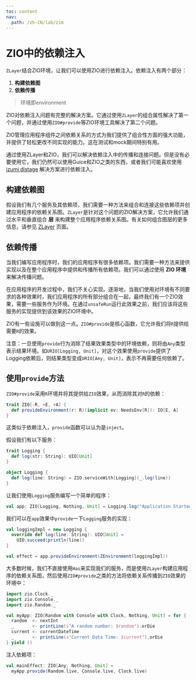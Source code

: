 ```yaml
---
toc: content
nav:
  path: /zh-CN/lab/zim
---
```


# ZIO中的依赖注入

`ZLayer`结合ZIO环境，让我们可以使用ZIO进行依赖注入。依赖注入有两个部分：
1. __构建依赖图__
2. __依赖传播__

> 环境即environment

ZIO对依赖注入问题有完整的解决方案。它通过使用`ZLayer`的组合属性解决了第一个问题，并通过使用`ZIO#provide`等ZIO环境工具解决了第二个问题。

ZIO管理应用程序组件之间依赖关系的方式为我们提供了组合性方面的强大功能，并提供了轻松更改不同实现的能力。这在测试和mock期间特别有用。

通过使用ZLayer和ZIO，我们可以解决依赖注入中的传播和连接问题。但是没有必要使用它，我们仍然可以使用Guice和ZIO之类的东西，或者我们可能喜欢使用[izumi distage](https://izumi.7mind.io/distage/index.html) 解决方案进行依赖注入。

## 构建依赖图

假设我们有几个服务及其依赖项，我们需要一种方法来组合和连接这些依赖项并创建应用程序的依赖关系图。`ZLayer`是针对这个问题的ZIO解决方案，它允许我们通过水平和垂直组合 __层__ 来构建整个应用程序依赖关系图。有关如何组合图层的更多信息，请参见 [ZLayer](https://zio.dev/next/datatypes/contextual/zlayer) 页面。

## 依赖传播

当我们编写应用程序时，我们的应用程序有很多依赖项。我们需要一种方法来提供实现以及在整个应用程序中提供和传播所有依赖项。我们可以通过使用 __ZIO 环境__ 来解决传播问题。

在应用程序的开发过程中，我们不关心实现。逐渐地，当我们使用对环境有不同要求的各种效果时，我们应用程序的所有部分组合在一起，最终我们有一个ZIO效果，需要一些服务作为环境。在通过`unsafeRun`运行此效果之前，我们应该将这些服务的实现提供到该效果的ZIO环境中。

ZIO有一些设施可以做到这一点。`ZIO#provide`是核心函数，它允许我们将`R`提供给需要`R`的效果。

注意：一旦使用`provide`行为消除了结果效果类型中的环境依赖，则将由`Any`类型表示结果环境。如`URIO[Logging, Unit]`，对这个效果使用`provide`提供了Logging依赖后，则结果类型变成`URIO[Any, Unit]`，表示不再需要任何依赖了。

## 使用`provide`方法

`ZIO#provide`采用`R`环境并将其提供给`ZIO`效果，从而消除其对`R`的依赖：
```scala
trait ZIO[-R, +E, +A] {
  def provideEnvironment(r: R)(implicit ev: NeedsEnv[R]): IO[E, A]
}
```

这类似于依赖注入，`provide`函数可以认为是`inject`。

假设我们有以下服务：
```scala
trait Logging {
  def log(str: String): UIO[Unit]
}

object Logging {
  def log(line: String) = ZIO.serviceWith[Logging](_.log(line))
}
```

让我们使用`Logging`服务编写一个简单的程序：
```scala
val app: ZIO[Logging, Nothing, Unit] = Logging.log("Application Started!")
```

我们可以在`app`效果中`provide`一下`Logging`服务的实现：
```scala
val loggingImpl = new Logging {
  override def log(line: String): UIO[Unit] =
    UIO.succeed(println(line))
}

val effect = app.provideEnvironment(ZEnvironment(loggingImpl))
```

大多数时候，我们不直接使用`Has`来实现我们的服务，而是使用`ZLayer`构建应用程序的依赖关系图，然后使用`ZIO#provide`之类的方法将依赖关系传播到`ZIO`效果的环境中：
```scala
import zio.Clock._
import zio.Console._
import zio.Random._

val myApp: ZIO[Random with Console with Clock, Nothing, Unit] = for {
  random  <- nextInt 
  _       <- printLine(s"A random number: $random").orDie
  current <- currentDateTime
  _       <- printLine(s"Current Data Time: $current").orDie
} yield ()
```
注入依赖项：
```scala
val mainEffect: ZIO[Any, Nothing, Unit] = 
  myApp.provide(Random.live, Console.live, Clock.live)
```
